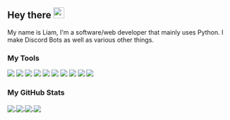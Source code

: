 ## Hey there <img src="https://media.giphy.com/media/hvRJCLFzcasrR4ia7z/giphy.gif" width="25px">

My name is Liam, I'm a software/web developer that mainly uses Python. I make Discord Bots as well as various other things. 

### My Tools
![](https://img.shields.io/badge/OS-Windows-blue?style=flat&logo=windows&logoColor=white&color=38bdae)
![](https://img.shields.io/badge/Editor-PyCharm-blue?style=flat&logo=pycharm&logoColor=white&color=38bcad)
![](https://img.shields.io/badge/Editor-VSCode-blue?style=flat&logo=visual-studio-code&logoColor=white&color=38bcad)
![](https://img.shields.io/badge/Code-Python-blue?style=flat&logo=python&logoColor=white&color=38bcad)
![](https://img.shields.io/badge/Code-Lua-blue?style=flat&logo=lua&logoColor=white&color=38bcad)
![](https://img.shields.io/badge/Code-HTML5-blue?style=flat&logo=html5&logoColor=white&color=38bcad)
![](https://img.shields.io/badge/Tools-Heroku-blue?style=flat&logo=heroku&logoColor=white&color=38bcad)
![](https://img.shields.io/badge/Tools-Flask-blue?style=flat&logo=flask&logoColor=white&color=38bcad)
![](https://img.shields.io/badge/Tools-Discord-blue?style=flat&logo=discord&logoColor=white&color=38bcad)
![](https://img.shields.io/badge/Tools-Git-blue?style=flat&logo=git&logoColor=white&color=38bcad)

### My GitHub Stats
<a href="https://github.com/Liam1113/Liam1113">
  <img align="center" src="https://github-readme-stats.vercel.app/api/top-langs/?username=liam1113&hide=css,c&langs_count=5&theme=tokyonight" />
</a>
<a href="https://github.com/Liam1113/Liam1113">
  <img align="center" src="https://github-readme-stats.vercel.app/api?username=liam1113&theme=tokyonight&count_private=true)](https://github.com/liam1113/github-readme-stats" />
</a>
<a href="https://github.com/Liam1113/ScriptInitializer">
  <img align="center" src="https://github-readme-stats.vercel.app/api/pin/?username=liam1113&repo=ScriptInitializer&title_color=6d9ff5&text_color=38bcad&icon_color=638fda&bg_color=1a1b27" />
</a>
<a href="https://github.com/Liam1113/STEM-Project">
  <img align="center" src="https://github-readme-stats.vercel.app/api/pin/?username=liam1113&repo=STEM-Project&title_color=6d9ff5&text_color=38bcad&icon_color=638fda&bg_color=1a1b27" />
</a>  
